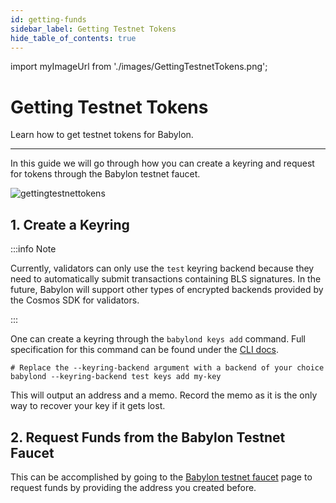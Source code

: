 ```yaml
---
id: getting-funds
sidebar_label: Getting Testnet Tokens
hide_table_of_contents: true
---
```

import myImageUrl from './images/GettingTestnetTokens.png';

# Getting Testnet Tokens

Learn how to get testnet tokens for Babylon.

---

In this guide we will go through how you can create a keyring and request for tokens
through the Babylon testnet faucet.

<div style={{justifyContent: 'center', display: 'flex', marginBottom: '50px'}}>
    <img style={{width: "1000px"}} src={myImageUrl} alt="gettingtestnettokens" />
</div>


## 1. Create a Keyring

:::info Note

Currently, validators can only use the `test` keyring backend
because they need to automatically submit transactions containing BLS signatures.
In the future,
Babylon will support other types of encrypted backends provided
by the Cosmos SDK for validators.

:::

One can create a keyring through the `babylond keys add` command. Full specification
for this command can be found under the [CLI docs](../cli/babylond/keys/babylondkeysdd.md).

```console
# Replace the --keyring-backend argument with a backend of your choice
babylond --keyring-backend test keys add my-key
```

This will output an address and a memo. Record the memo as it is the only way to recover your key if it gets lost.

## 2. Request Funds from the Babylon Testnet Faucet

This can be accomplished by going to the [Babylon testnet faucet](https://faucet.testnet.babylonchain.io) page to 
request funds by providing the address you created before.
